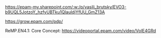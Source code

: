 https://epam-my.sharepoint.com/:w:/p/vasili_brutsky/EVO3-b9UQL5JotzoY_hzfyUBTku1QlauldjYfUU_GmZ13A 

https://grow.epam.com/pdp/

ReMP.EN4.1: Core Concept: https://videoportal.epam.com/video/VolE4GRd
